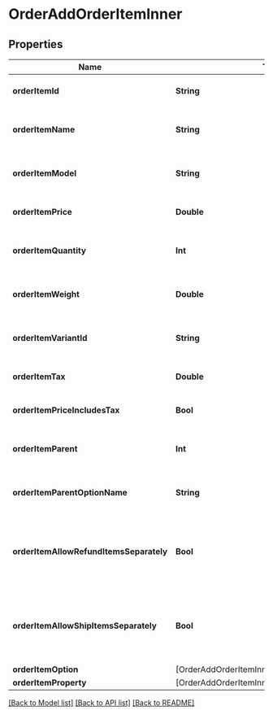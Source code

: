 # OrderAddOrderItemInner

## Properties
Name | Type | Description | Notes
------------ | ------------- | ------------- | -------------
**orderItemId** | **String** | Defines orders specified by order item id | 
**orderItemName** | **String** | Defines orders specified by order item name | 
**orderItemModel** | **String** | Defines orders specified by order item model | [optional] 
**orderItemPrice** | **Double** | Defines orders specified by order item price | 
**orderItemQuantity** | **Int** | Defines orders specified by order item quantity | 
**orderItemWeight** | **Double** | Defines orders specified by order item weight | [optional] 
**orderItemVariantId** | **String** | Ordered product variant. Where x is order item ID | [optional] 
**orderItemTax** | **Double** | Percentage of tax for product order | [optional] [default to 0]
**orderItemPriceIncludesTax** | **Bool** | Defines if item price includes tax | [optional] [default to false]
**orderItemParent** | **Int** | Index of the parent grouped/bundle product | [optional] 
**orderItemParentOptionName** | **String** | Option name of the parent grouped/bundle product | [optional] 
**orderItemAllowRefundItemsSeparately** | **Bool** | Indicates whether subitems of the grouped/bundle product can be refunded separately | [optional] 
**orderItemAllowShipItemsSeparately** | **Bool** | Indicates whether subitems of the grouped/bundle product can be shipped separately | [optional] 
**orderItemOption** | [OrderAddOrderItemInnerOrderItemOptionInner] |  | [optional] 
**orderItemProperty** | [OrderAddOrderItemInnerOrderItemPropertyInner] |  | [optional] 

[[Back to Model list]](../README.md#documentation-for-models) [[Back to API list]](../README.md#documentation-for-api-endpoints) [[Back to README]](../README.md)


